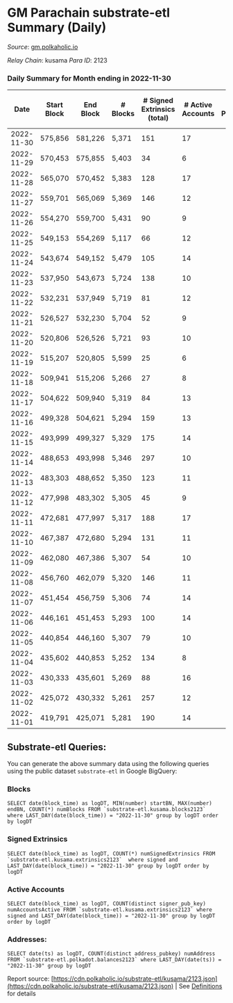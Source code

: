# GM Parachain substrate-etl Summary (Daily)

_Source_: [gm.polkaholic.io](https://gm.polkaholic.io)

*Relay Chain*: kusama
*Para ID*: 2123



### Daily Summary for Month ending in 2022-11-30


| Date | Start Block | End Block | # Blocks | # Signed Extrinsics (total) | # Active Accounts | # Passive | # New | # Addresses with Balances | # Events | # Transfers | # XCM Transfers In | # XCM Transfers Out |
| ---- | ----------- | --------- | -------- | --------------------------- | ----------------- | --------- | ----- | ------------------------- | -------- | ----------- | ------------------ | ------------------- |
| 2022-11-30 | 575,856 | 581,226 | 5,371  | 151 | 17 |  |  | 9,092 | 14,742 | 1,381  |   |   |
| 2022-11-29 | 570,453 | 575,855 | 5,403  | 34 | 6 |  |  |  | 12,351 | 766  |   |   |
| 2022-11-28 | 565,070 | 570,452 | 5,383  | 128 | 17 |  |  |  | 14,916 | 1,657  |   |   |
| 2022-11-27 | 559,701 | 565,069 | 5,369  | 146 | 12 |  |  |  | 13,950 | 1,499  |   |   |
| 2022-11-26 | 554,270 | 559,700 | 5,431  | 90 | 9 |  |  |  | 13,515 | 1,204  |   |   |
| 2022-11-25 | 549,153 | 554,269 | 5,117  | 66 | 12 |  |  |  | 12,411 | 1,198  |   |   |
| 2022-11-24 | 543,674 | 549,152 | 5,479  | 105 | 14 |  |  |  | 13,303 | 1,182  |   |   |
| 2022-11-23 | 537,950 | 543,673 | 5,724  | 138 | 10 |  |  |  | 14,537 | 1,354  |   |   |
| 2022-11-22 | 532,231 | 537,949 | 5,719  | 81 | 12 |  |  |  | 15,455 | 1,491  |   |   |
| 2022-11-21 | 526,527 | 532,230 | 5,704  | 52 | 9 |  |  |  | 12,936 | 816  |   |   |
| 2022-11-20 | 520,806 | 526,526 | 5,721  | 93 | 10 |  |  |  | 16,248 | 1,030  |   |   |
| 2022-11-19 | 515,207 | 520,805 | 5,599  | 25 | 6 |  |  |  | 12,406 | 687  |   |   |
| 2022-11-18 | 509,941 | 515,206 | 5,266  | 27 | 8 |  |  |  | 11,723 | 602  |   |   |
| 2022-11-17 | 504,622 | 509,940 | 5,319  | 84 | 13 |  |  |  | 12,718 | 1,030  |   |   |
| 2022-11-16 | 499,328 | 504,621 | 5,294  | 159 | 13 |  |  |  | 14,093 | 1,601  |   |   |
| 2022-11-15 | 493,999 | 499,327 | 5,329  | 175 | 14 |  |  |  | 14,788 | 1,720  |   |   |
| 2022-11-14 | 488,653 | 493,998 | 5,346  | 297 | 10 |  |  |  | 14,894 | 1,259  |   |   |
| 2022-11-13 | 483,303 | 488,652 | 5,350  | 123 | 11 |  |  |  | 13,518 | 1,275  |   |   |
| 2022-11-12 | 477,998 | 483,302 | 5,305  | 45 | 9 |  |  |  | 12,203 | 836  |   |   |
| 2022-11-11 | 472,681 | 477,997 | 5,317  | 188 | 17 |  |  |  | 14,208 | 1,244  |   |   |
| 2022-11-10 | 467,387 | 472,680 | 5,294  | 131 | 11 |  |  |  | 13,431 | 1,355  |   |   |
| 2022-11-09 | 462,080 | 467,386 | 5,307  | 54 | 10 |  |  |  | 12,224 | 922  |   |   |
| 2022-11-08 | 456,760 | 462,079 | 5,320  | 146 | 11 |  |  |  | 13,585 | 1,300  |   |   |
| 2022-11-07 | 451,454 | 456,759 | 5,306  | 74 | 14 |  |  |  | 12,532 | 1,076  |   |   |
| 2022-11-06 | 446,161 | 451,453 | 5,293  | 100 | 14 |  |  |  | 14,947 | 1,365  |   |   |
| 2022-11-05 | 440,854 | 446,160 | 5,307  | 79 | 10 |  |  |  | 12,226 | 862  |   |   |
| 2022-11-04 | 435,602 | 440,853 | 5,252  | 134 | 8 |  |  |  | 13,941 | 1,589  |   |   |
| 2022-11-03 | 430,333 | 435,601 | 5,269  | 88 | 16 |  |  |  | 13,224 | 1,602  |   |   |
| 2022-11-02 | 425,072 | 430,332 | 5,261  | 257 | 12 |  |  |  | 14,718 | 1,631  |   |   |
| 2022-11-01 | 419,791 | 425,071 | 5,281  | 190 | 14 |  |  |  | 14,136 | 1,675  |   |   |

## Substrate-etl Queries:
You can generate the above summary data using the following queries using the public dataset `substrate-etl` in Google BigQuery:


### Blocks
```
SELECT date(block_time) as logDT, MIN(number) startBN, MAX(number) endBN, COUNT(*) numBlocks FROM `substrate-etl.kusama.blocks2123`  where LAST_DAY(date(block_time)) = "2022-11-30" group by logDT order by logDT
```


### Signed Extrinsics
```
SELECT date(block_time) as logDT, COUNT(*) numSignedExtrinsics FROM `substrate-etl.kusama.extrinsics2123`  where signed and LAST_DAY(date(block_time)) = "2022-11-30" group by logDT order by logDT
```


### Active Accounts
```
SELECT date(block_time) as logDT, COUNT(distinct signer_pub_key) numAccountsActive FROM `substrate-etl.kusama.extrinsics2123` where signed and LAST_DAY(date(block_time)) = "2022-11-30" group by logDT order by logDT
```


### Addresses:
```
SELECT date(ts) as logDT, COUNT(distinct address_pubkey) numAddress FROM `substrate-etl.polkadot.balances2123` where LAST_DAY(date(ts)) = "2022-11-30" group by logDT
```



Report source: [https://cdn.polkaholic.io/substrate-etl/kusama/2123.json](https://cdn.polkaholic.io/substrate-etl/kusama/2123.json) | See [Definitions](/DEFINITIONS.md) for details
